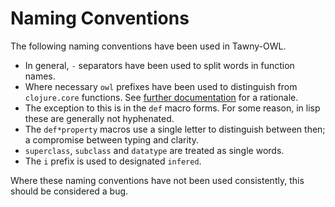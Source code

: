 Naming Conventions
==================


The following naming conventions have been used in Tawny-OWL.

 - In general, `-` separators have been used to split words in function names.
 - Where necessary `owl` prefixes have been used to distinguish from
   `clojure.core` functions. See [further documentation](nameclashes.md) for a
   rationale.
 - The exception to this is in the `def` macro forms. For some reason, in lisp
   these are generally not hyphenated.
 - The `def*property` macros use a single letter to distinguish between then;
   a compromise between typing and clarity.
 - `superclass`, `subclass` and `datatype` are treated as single words.
 - The `i` prefix is used to designated `infered`.

Where these naming conventions have not been used consistently, this should be
considered a bug.
